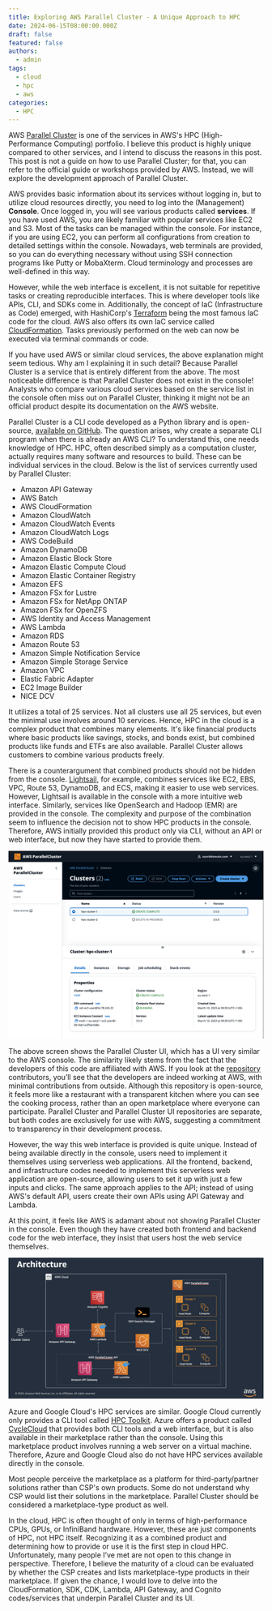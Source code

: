 ```yaml
---
title: Exploring AWS Parallel Cluster - A Unique Approach to HPC
date: 2024-06-15T08:00:00.000Z
draft: false
featured: false
authors:
  - admin
tags:
  - cloud
  - hpc
  - aws
categories:
  - HPC
---
```


AWS [Parallel Cluster](https://aws.amazon.com/hpc/parallelcluster/) is one of the services in AWS's HPC (High-Performance Computing) portfolio. I believe this product is highly unique compared to other services, and I intend to discuss the reasons in this post. This post is not a guide on how to use Parallel Cluster; for that, you can refer to the official guide or workshops provided by AWS. Instead, we will explore the development approach of Parallel Cluster.

AWS provides basic information about its services without logging in, but to utilize cloud resources directly, you need to log into the (Management) **Console**. 
Once logged in, you will see various products called **services**. 
If you have used AWS, you are likely familiar with popular services like EC2 and S3. 
Most of the tasks can be managed within the console. For instance, if you are using EC2, you can perform all configurations from creation to detailed settings within the console. 
Nowadays, web terminals are provided, so you can do everything necessary without using SSH connection programs like Putty or MobaXterm. Cloud terminology and processes are well-defined in this way.

However, while the web interface is excellent, it is not suitable for repetitive tasks or creating reproducible interfaces. This is where developer tools like APIs, CLI, and SDKs come in. Additionally, the concept of IaC (Infrastructure as Code) emerged, with HashiCorp's [Terraform](https://www.terraform.io) being the most famous IaC code for the cloud. AWS also offers its own IaC service called [CloudFormation](https://aws.amazon.com/cloudformation/). Tasks previously performed on the web can now be executed via terminal commands or code.

If you have used AWS or similar cloud services, the above explanation might seem tedious. Why am I explaining it in such detail? 
Because Parallel Cluster is a service that is entirely different from the above. 
The most noticeable difference is that Parallel Cluster does not exist in the console! 
Analysts who compare various cloud services based on the service list in the console often miss out on Parallel Cluster, thinking it might not be an official product despite its documentation on the AWS website.

Parallel Cluster is a CLI code developed as a Python library and is open-source, [available on GitHub](https://github.com/aws/aws-parallelcluster). The question arises, why create a separate CLI program when there is already an AWS CLI? To understand this, one needs knowledge of HPC. HPC, often described simply as a computation cluster, actually requires many software and resources to build. These can be individual services in the cloud. Below is the list of services currently used by Parallel Cluster:

* Amazon API Gateway
* AWS Batch
* AWS CloudFormation
* Amazon CloudWatch
* Amazon CloudWatch Events
* Amazon CloudWatch Logs
* AWS CodeBuild
* Amazon DynamoDB
* Amazon Elastic Block Store
* Amazon Elastic Compute Cloud
* Amazon Elastic Container Registry
* Amazon EFS
* Amazon FSx for Lustre
* Amazon FSx for NetApp ONTAP
* Amazon FSx for OpenZFS
* AWS Identity and Access Management
* AWS Lambda
* Amazon RDS
* Amazon Route 53
* Amazon Simple Notification Service
* Amazon Simple Storage Service
* Amazon VPC
* Elastic Fabric Adapter
* EC2 Image Builder
* NICE DCV

It utilizes a total of 25 services. 
Not all clusters use all 25 services, but even the minimal use involves around 10 services. 
Hence, HPC in the cloud is a complex product that combines many elements. 
It's like financial products where basic products like savings, stocks, and bonds exist, but combined products like funds and ETFs are also available. 
Parallel Cluster allows customers to combine various products freely.

There is a counterargument that combined products should not be hidden from the console. 
[Lightsail](https://aws.amazon.com/lightsail/), for example, combines services like EC2, EBS, VPC, Route 53, DynamoDB, and ECS, making it easier to use web services. 
However, Lightsail is available in the console with a more intuitive web interface. Similarly, services like OpenSearch and Hadoop (EMR) are provided in the console. The complexity and purpose of the combination seem to influence the decision not to show HPC products in the console.
Therefore, AWS initially provided this product only via CLI, without an API or web interface, but now they have started to provide them.

![](ui-image.png "Parallel Cluster UI(from AWS)")

The above screen shows the Parallel Cluster UI, which has a UI very similar to the AWS console. The similarity likely stems from the fact that the developers of this code are affiliated with AWS. 
If you look at the [repository](https://github.com/aws/aws-parallelcluster-ui) contributors, you’ll see that the developers are indeed working at AWS, with minimal contributions from outside. 
Although this repository is open-source, it feels more like a restaurant with a transparent kitchen where you can see the cooking process, rather than an open marketplace where everyone can participate.
Parallel Cluster and Parallel Cluster UI repositories are separate, but both codes are exclusively for use with AWS, suggesting a commitment to transparency in their development process.

However, the way this web interface is provided is quite unique. 
Instead of being available directly in the console, users need to implement it themselves using serverless web applications. 
All the frontend, backend, and infrastructure codes needed to implement this serverless web application are open-source, allowing users to set it up with just a few inputs and clicks. 
The same approach applies to the API; instead of using AWS's default API, users create their own APIs using API Gateway and Lambda.

At this point, it feels like AWS is adamant about not showing Parallel Cluster in the console. Even though they have created both frontend and backend code for the web interface, they insist that users host the web service themselves.

![](pcm-architecture.png "Parallel Cluster Architecture(from AWS)")


Azure and Google Cloud's HPC services are similar. Google Cloud currently only provides a CLI tool called [HPC Toolkit](https://github.com/GoogleCloudPlatform/hpc-toolkit). Azure offers a product called [CycleCloud](https://learn.microsoft.com/en-us/azure/cyclecloud/overview?view=cyclecloud-8) that provides both CLI tools and a web interface, but it is also available in their marketplace rather than the console. Using this marketplace product involves running a web server on a virtual machine. Therefore, Azure and Google Cloud also do not have HPC services available directly in the console.

Most people perceive the marketplace as a platform for third-party/partner solutions rather than CSP's own products. Some do not understand why CSP would list their solutions in the marketplace. Parallel Cluster should be considered a marketplace-type product as well.

In the cloud, HPC is often thought of only in terms of high-performance CPUs, GPUs, or InfiniBand hardware. However, these are just components of HPC, not HPC itself. Recognizing it as a combined product and determining how to provide or use it is the first step in cloud HPC. Unfortunately, many people I’ve met are not open to this change in perspective. Therefore, I believe the maturity of a cloud can be evaluated by whether the CSP creates and lists marketplace-type products in their marketplace. If given the chance, I would love to delve into the CloudFormation, SDK, CDK, Lambda, API Gateway, and Cognito codes/services that underpin Parallel Cluster and its UI.
